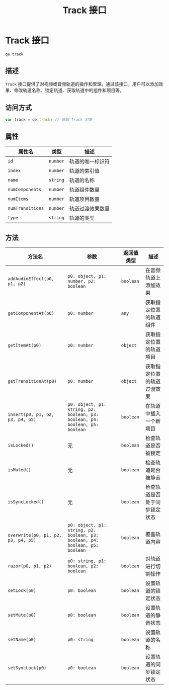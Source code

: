 ﻿---
title: Track 接口
---
# Track 接口

`qe.track`

## 描述

`Track` 接口提供了对视频或音频轨道的操作和管理。通过该接口，用户可以添加效果、修改轨道名称、锁定轨道、获取轨道中的组件和项目等。

## 访问方式

```javascript
var track = qe.track; // 获取 Track 对象
```

## 属性

| 属性名    | 类型   | 描述    |
| ------------------ | ---------- | ---------------- |
| `id`    | `number` | 轨道的唯一标识符 |
| `index`    | `number` | 轨道的索引值   |
| `name`   | `string` | 轨道的名称   |
| `numComponents`  | `number` | 轨道组件数量   |
| `numItems`   | `number` | 轨道项目数量   |
| `numTransitions` | `number` | 轨道过渡效果数量 |
| `type`   | `string` | 轨道的类型   |

## 方法

| 方法名     | 参数      | 返回值类型  | 描述    |
| ------------------------------------- | ------------------------------------------------------------------------------ | ----------- | ---------------------------- |
| `addAudioEffect(p0, p1, p2)`    | `p0: object, p1: number, p2: boolean`   | `boolean` | 在音频轨道上添加效果   |
| `getComponentAt(p0)`    | `p0: number`     | `any`   | 获取指定位置的轨道组件   |
| `getItemAt(p0)`   | `p0: number`     | `object`  | 获取指定位置的轨道项目   |
| `getTransitionAt(p0)`    | `p0: number`     | `object`  | 获取指定位置的轨道过渡效果   |
| `insert(p0, p1, p2, p3, p4, p5)`   | `p0: object, p1: string, p2: boolean, p3: boolean, p4: boolean, p5: boolean` | `boolean` | 在轨道中插入一个新项目   |
| `isLocked()`    | 无       | `boolean` | 检查轨道是否被锁定   |
| `isMuted()`    | 无       | `boolean` | 检查轨道是否被静音   |
| `isSyncLocked()`     | 无       | `boolean` | 检查轨道是否处于同步锁定状态 |
| `overwrite(p0, p1, p2, p3, p4, p5)` | `p0: object, p1: string, p2: boolean, p3: boolean, p4: boolean, p5: boolean` | `boolean` | 覆盖轨道内容     |
| `razor(p0, p1, p2)`     | `p0: string, p1: boolean, p2: boolean`      | `boolean` | 对轨道进行切割操作   |
| `setLock(p0)`    | `p0: boolean`     | `boolean` | 设置轨道的锁定状态   |
| `setMute(p0)`    | `p0: boolean`     | `boolean` | 设置轨道的静音状态   |
| `setName(p0)`    | `p0: string`     | `boolean` | 设置轨道的名称    |
| `setSyncLock(p0)`   | `p0: boolean`     | `boolean` | 设置轨道的同步锁定状态   |
